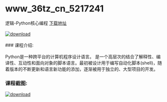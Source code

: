 # www_36tz_cn_5217241
逻辑-Python核心编程
[下载地址](http://www.36tz.cn/article/5217241 "下载地址")
<br/></br>[![download](http://36tz.cn/muke_img/2020_12_1-127-300x143.png "下载地址")](http://www.36tz.cn/article/5217241 "下载地址")
<br/></br>### 课程介绍:<br/></br>Python是一种跨平台的计算机程序设计语言。 是一个高层次的结合了解释性、编译性、互动性和面向对象的脚本语言。最初被设计用于编写自动化脚本(shell)，随着版本的不断更新和语言新功能的添加，逐渐被用于独立的、大型项目的开发。

### 课程截图:
[![download](http://36tz.cn/muke_img/2020_12_2-117.png "下载地址")](http://www.36tz.cn/article/5217241 "下载地址")
